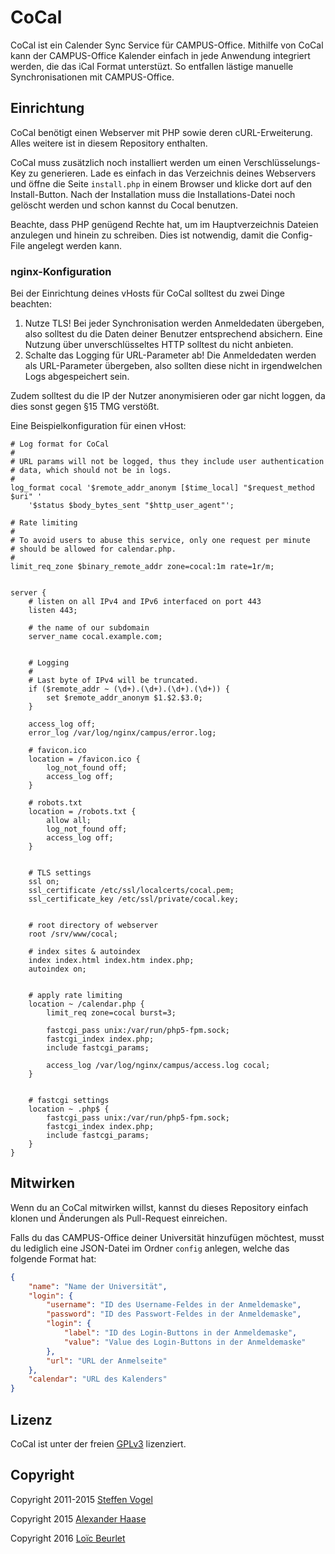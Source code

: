 # CoCal

CoCal ist ein Calender Sync Service für CAMPUS-Office. Mithilfe von CoCal kann der CAMPUS-Office Kalender einfach in jede Anwendung integriert werden, die das iCal Format unterstüzt. So entfallen lästige manuelle Synchronisationen mit CAMPUS-Office.


## Einrichtung

CoCal benötigt einen Webserver mit PHP sowie deren cURL-Erweiterung. Alles weitere ist in diesem Repository enthalten.

CoCal muss zusätzlich noch installiert werden um einen Verschlüsselungs-Key zu generieren. Lade es einfach in das Verzeichnis deines Webservers und öffne die Seite ```install.php``` in einem Browser und klicke dort auf den Install-Button.
Nach der Installation muss die Installations-Datei noch gelöscht werden und schon kannst du Cocal benutzen.

Beachte, dass PHP genügend Rechte hat, um im Hauptverzeichnis Dateien anzulegen und hinein zu schreiben. Dies ist notwendig, damit die Config-File angelegt werden kann.


### nginx-Konfiguration

Bei der Einrichtung deines vHosts für CoCal solltest du zwei Dinge beachten:

1. Nutze TLS! Bei jeder Synchronisation werden Anmeldedaten übergeben, also solltest du die Daten deiner Benutzer entsprechend absichern. Eine Nutzung über unverschlüsseltes HTTP solltest du nicht anbieten.
2. Schalte das Logging für URL-Parameter ab! Die Anmeldedaten werden als URL-Parameter übergeben, also sollten diese nicht in irgendwelchen Logs abgespeichert sein.

Zudem solltest du die IP der Nutzer anonymisieren oder gar nicht loggen, da dies sonst gegen §15 TMG verstößt.

Eine Beispielkonfiguration für einen vHost:

```
# Log format for CoCal
#
# URL params will not be logged, thus they include user authentication
# data, which should not be in logs.
#
log_format cocal '$remote_addr_anonym [$time_local] "$request_method $uri" '
	'$status $body_bytes_sent "$http_user_agent"';

# Rate limiting
#
# To avoid users to abuse this service, only one request per minute
# should be allowed for calendar.php.
#
limit_req_zone $binary_remote_addr zone=cocal:1m rate=1r/m;


server {
	# listen on all IPv4 and IPv6 interfaced on port 443
	listen 443;

	# the name of our subdomain
	server_name cocal.example.com;


	# Logging
	#
	# Last byte of IPv4 will be truncated.
	if ($remote_addr ~ (\d+).(\d+).(\d+).(\d+)) {
		set $remote_addr_anonym $1.$2.$3.0;
	}

	access_log off;
	error_log /var/log/nginx/campus/error.log;

	# favicon.ico
	location = /favicon.ico {
		log_not_found off;
		access_log off;
	}

	# robots.txt
	location = /robots.txt {
		allow all;
		log_not_found off;
		access_log off;
	}


	# TLS settings
	ssl on;
	ssl_certificate /etc/ssl/localcerts/cocal.pem;
	ssl_certificate_key /etc/ssl/private/cocal.key;


	# root directory of webserver
	root /srv/www/cocal;

	# index sites & autoindex
	index index.html index.htm index.php;
	autoindex on;


	# apply rate limiting
	location ~ /calendar.php {
		limit_req zone=cocal burst=3;

		fastcgi_pass unix:/var/run/php5-fpm.sock;
		fastcgi_index index.php;
		include fastcgi_params;

		access_log /var/log/nginx/campus/access.log cocal;
	}


	# fastcgi settings
	location ~ .php$ {
		fastcgi_pass unix:/var/run/php5-fpm.sock;
		fastcgi_index index.php;
		include fastcgi_params;
	}
}
```


## Mitwirken

Wenn du an CoCal mitwirken willst, kannst du dieses Repository einfach klonen und Änderungen als Pull-Request einreichen.

Falls du das CAMPUS-Office deiner Universität hinzufügen möchtest, musst du lediglich eine JSON-Datei im Ordner ```config``` anlegen, welche das folgende Format hat:
```JSON
{
	"name": "Name der Universität",
	"login": {
		"username": "ID des Username-Feldes in der Anmeldemaske",
		"password": "ID des Passwort-Feldes in der Anmeldemaske",
		"login": {
			"label": "ID des Login-Buttons in der Anmeldemaske",
			"value": "Value des Login-Buttons in der Anmeldemaske"
		},
		"url": "URL der Anmelseite"
	},
	"calendar": "URL des Kalenders"
}
```


## Lizenz

CoCal ist unter der freien [GPLv3](http://www.gnu.org/licenses/gpl-3.0.en.html) lizenziert.


## Copyright

Copyright 2011-2015 [Steffen Vogel](http://www.steffenvogel.de/)

Copyright 2015 [Alexander Haase](mailto:alexander.haase@rwth-aachen.de)

Copyright 2016 [Loïc Beurlet](https://github.com/Lozik)
